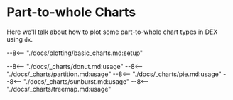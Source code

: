 # Part-to-whole Charts

Here we'll talk about how to plot some part-to-whole chart types in DEX using `dx`.

--8<-- "./docs/plotting/basic_charts.md:setup"

--8<-- "./docs/_charts/donut.md:usage"
--8<-- "./docs/_charts/partition.md:usage"
--8<-- "./docs/_charts/pie.md:usage"
--8<-- "./docs/_charts/sunburst.md:usage"
--8<-- "./docs/_charts/treemap.md:usage"